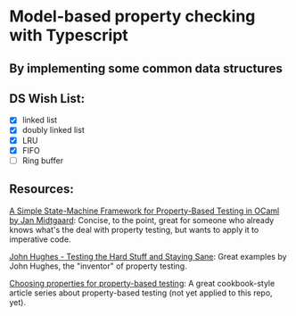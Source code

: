 # Model-based property checking with Typescript
## By implementing some common data structures


## DS Wish List:
- [x] linked list
- [x] doubly linked list
- [x] LRU
- [x] FIFO
- [ ] Ring buffer

## Resources:

[A Simple State-Machine Framework for Property-Based Testing in OCaml by Jan Midtgaard](https://janmidtgaard.dk/papers/Midtgaard%3AOCaml20.pdf): Concise, to the point, great for someone who already knows what's the deal with property testing, but wants to apply it to imperative code.

[John Hughes - Testing the Hard Stuff and Staying Sane](https://www.youtube.com/watch?v=zi0rHwfiX1Q&t=594s): Great examples by John Hughes, the "inventor" of property testing.

[Choosing properties for property-based testing](https://fsharpforfunandprofit.com/posts/property-based-testing-2/): A great cookbook-style article series about property-based testing (not yet applied to this repo, yet).